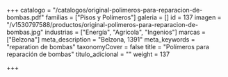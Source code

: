 +++
catalogo = "/catalogos/original-polimeros-para-reparacion-de-bombas.pdf"
familias = ["Pisos y Polímeros"]
galeria = []
id = 137
imagen = "/v1530797588/productos/original-polimeros-para-reparacion-de-bombas.jpg"
industrias = ["Energía", "Agrícola", "Ingenios"]
marcas = ["Belzona"]
meta_description = "Belzona, 1391"
meta_keywords = "reparation de bombas"
taxonomyCover = false
title = "Polímeros para reparación de bombas"
titulo_adicional = ""
weight = 137

+++
